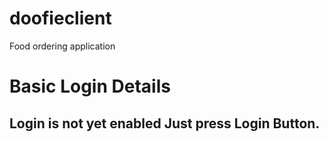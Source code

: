 # doofieclient

Food ordering application

# Basic Login Details 
## Login is not yet enabled Just press Login Button.
